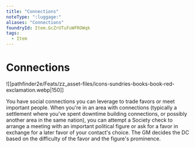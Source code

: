 ```yaml
---
title: "Connections"
noteType: ":luggage:"
aliases: "Connections"
foundryId: Item.GcZrUTuFuWFROWqk
tags:
  - Item
---
```


# Connections
![[pathfinder2e/Feats/zz_asset-files/icons-sundries-books-book-red-exclamation.webp|150]]

You have social connections you can leverage to trade favors or meet important people. When you're in an area with connections (typically a settlement where you've spent downtime building connections, or possibly another area in the same nation), you can attempt a Society check to arrange a meeting with an important political figure or ask for a favor in exchange for a later favor of your contact's choice. The GM decides the DC based on the difficulty of the favor and the figure's prominence.
